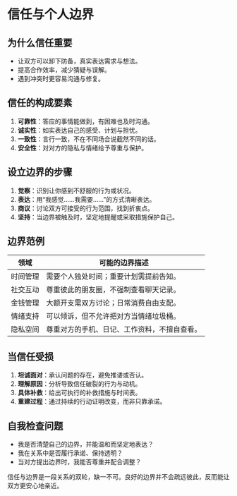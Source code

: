 # 信任与个人边界

## 为什么信任重要

- 让双方可以卸下防备，真实表达需求与想法。
- 提高合作效率，减少猜疑与误解。
- 遇到冲突时更容易沟通与修复。

## 信任的构成要素

1. **可靠性**：答应的事情能做到，有困难也及时沟通。
2. **诚实性**：如实表达自己的感受、计划与担忧。
3. **一致性**：言行一致，不在不同场合说截然不同的话。
4. **安全性**：对对方的隐私与情绪给予尊重与保护。

## 设立边界的步骤

1. **觉察**：识别让你感到不舒服的行为或状况。
2. **表达**：用“我感觉……我需要……”的方式清晰表达。
3. **商议**：讨论双方可接受的行为范围，找到折衷点。
4. **坚持**：当边界被触及时，坚定地提醒或采取措施保护自己。

## 边界范例

| 领域       | 可能的边界描述                                   |
| ---------- | ------------------------------------------------ |
| 时间管理   | 需要个人独处时间；重要计划需提前告知。           |
| 社交互动   | 尊重彼此的朋友圈，不强制查看聊天记录。           |
| 金钱管理   | 大额开支需双方讨论；日常消费自由支配。           |
| 情绪支持   | 可以倾诉，但不允许把对方当情绪垃圾桶。           |
| 隐私空间   | 尊重对方的手机、日记、工作资料，不擅自查看。     |

## 当信任受损

1. **坦诚面对**：承认问题的存在，避免推诿或否认。
2. **理解原因**：分析导致信任破裂的行为与动机。
3. **具体补救**：给出可执行的补救措施与时间表。
4. **重建过程**：通过持续的行动证明改变，而非只靠承诺。

## 自我检查问题

- 我是否清楚自己的边界，并能温和而坚定地表达？
- 我在关系中是否履行承诺、保持透明？
- 当对方提出边界时，我能否尊重并配合调整？

信任与边界是一段关系的双轮，缺一不可。良好的边界并不会疏远彼此，反而能让双方更安心地亲近。
